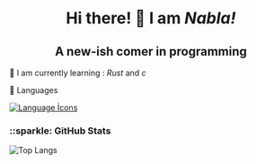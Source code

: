 <h1 align="center">Hi there! 👋 I am <em>Nabla!</em></h1>
<h2 align="center">A new-ish comer in programming</h2>

:seedling: I am currently learning : *Rust* and *c*

:telescope: Languages

[![Language İcons](https://skillicons.dev/icons?i=rust,java,go,c)](https://skillicons.dev)

<h3>::sparkle: GitHub Stats</h3>

![Top Langs](https://github-readme-stats.vercel.app/api/top-langs/?username=nabla00&layout=donut&theme=radical)
 
